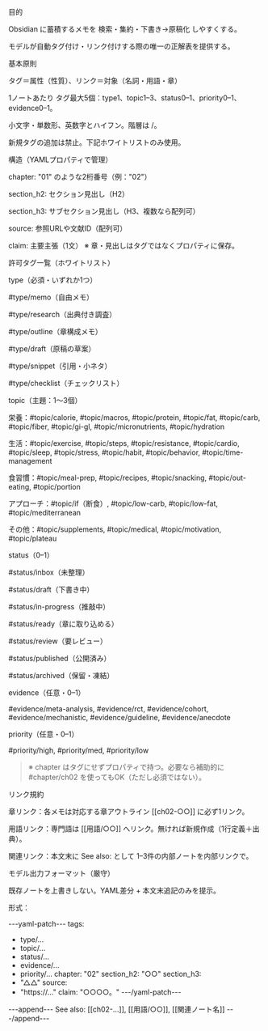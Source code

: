 目的

Obsidian に蓄積するメモを 検索・集約・下書き→原稿化 しやすくする。

モデルが自動タグ付け・リンク付けする際の唯一の正解表を提供する。


基本原則

タグ＝属性（性質）、リンク＝対象（名詞・用語・章）

1ノートあたり タグ最大5個：type1、topic1–3、status0–1、priority0–1、evidence0–1。

小文字・単数形、英数字とハイフン。階層は /。

新規タグの追加は禁止。下記ホワイトリストのみ使用。


構造（YAMLプロパティで管理）

chapter: "01" のような2桁番号（例："02"）

section_h2: セクション見出し（H2）

section_h3: サブセクション見出し（H3、複数なら配列可）

source: 参照URLや文献ID（配列可）

claim: 主要主張（1文）
※ 章・見出しはタグではなくプロパティに保存。


許可タグ一覧（ホワイトリスト）

type（必須・いずれか1つ）

#type/memo（自由メモ）

#type/research（出典付き調査）

#type/outline（章構成メモ）

#type/draft（原稿の草案）

#type/snippet（引用・小ネタ）

#type/checklist（チェックリスト）


topic（主題：1〜3個）

栄養：#topic/calorie, #topic/macros, #topic/protein, #topic/fat, #topic/carb, #topic/fiber, #topic/gi-gl, #topic/micronutrients, #topic/hydration

生活：#topic/exercise, #topic/steps, #topic/resistance, #topic/cardio, #topic/sleep, #topic/stress, #topic/habit, #topic/behavior, #topic/time-management

食習慣：#topic/meal-prep, #topic/recipes, #topic/snacking, #topic/out-eating, #topic/portion

アプローチ：#topic/if（断食）, #topic/low-carb, #topic/low-fat, #topic/mediterranean

その他：#topic/supplements, #topic/medical, #topic/motivation, #topic/plateau


status（0–1）

#status/inbox（未整理）

#status/draft（下書き中）

#status/in-progress（推敲中）

#status/ready（章に取り込める）

#status/review（要レビュー）

#status/published（公開済み）

#status/archived（保留・凍結）


evidence（任意・0–1）

#evidence/meta-analysis, #evidence/rct, #evidence/cohort, #evidence/mechanistic, #evidence/guideline, #evidence/anecdote


priority（任意・0–1）

#priority/high, #priority/med, #priority/low


> ※ chapter はタグにせずプロパティで持つ。必要なら補助的に #chapter/ch02 を使ってもOK（ただし必須ではない）。



リンク規約

章リンク：各メモは対応する章アウトライン [[ch02-○○]] に必ず1リンク。

用語リンク：専門語は [[用語/○○]] へリンク。無ければ新規作成（1行定義＋出典）。

関連リンク：本文末に See also: として 1–3件の内部ノートを内部リンクで。


モデル出力フォーマット（厳守）

既存ノートを上書きしない。YAML差分 + 本文末追記のみを提示。

形式：


---yaml-patch---
tags:
  - type/...
  - topic/...
  - status/...
  - evidence/...
  - priority/...
chapter: "02"
section_h2: "○○"
section_h3:
  - "△△"
source:
  - "https://..."
claim: "○○○○。"
---/yaml-patch---

---append---
See also: [[ch02-…]], [[用語/○○]], [[関連ノート名]]
---/append---

